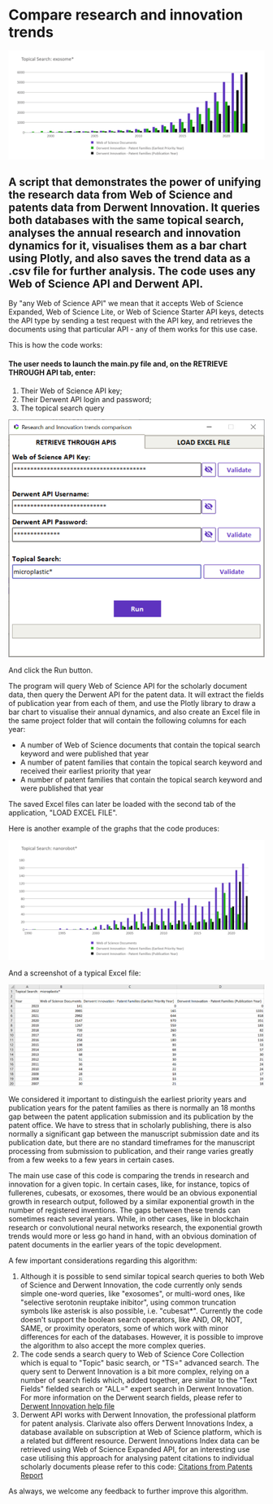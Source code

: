 # Compare research and innovation trends

![Exosomes](screenshots/Exosomes.png)


## A script that demonstrates the power of unifying the research data from Web of Science and patents data from Derwent Innovation. It queries both databases with the same topical search, analyses the annual research and innovation dynamics for it, visualises them as a bar chart using Plotly, and also saves the trend data as a .csv file for further analysis. The code uses any Web of Science API and Derwent API.

By "any Web of Science API" we mean that it accepts Web of Science Expanded, Web of Science Lite, or Web of Science Starter API keys, detects the API type by sending a test request with the API key, and retrieves the documents using that particular API - any of them works for this use case.

This is how the code works:

#### The user needs to launch the main.py file and, on the RETRIEVE THROUGH API tab, enter:
1. Their Web of Science API key;
2. Their Derwent API login and password;
3. The topical search query

![Screenshot](screenshots/GUI.png)

And click the Run button.

The program will query Web of Science API for the scholarly document data, then query the Derwent API for the patent data. It will extract the fields of publication year from each of them, and use the Plotly library to draw a bar chart to visualise their annual dynamics, and also create an Excel file in the same project folder that will contain the following columns for each year:
- A number of Web of Science documents that contain the topical search keyword and were published that year
- A number of patent families that contain the topical search keyword and received their earliest priority that year
- A number of patent families that contain the topical search keyword and were published that year

The saved Excel files can later be loaded with the second tab of the application, "LOAD EXCEL FILE".

Here is another example of the graphs that the code produces:

![Nanorobots](screenshots/Nanorobots.png?raw=true)

And a screenshot of a typical Excel file:

![excel_screenshot](screenshots/excel_screenshot.png?raw=true)

We considered it important to distinguish the earliest priority years and publication years for the patent families as there is normally an 18 months gap between the patent application submission and its publication by the patent office. We have to stress that in scholarly publishing, there is also normally a significant gap between the manuscript submission date and its publication date, but there are no standard timeframes for the manuscript processing from submission to publication, and their range varies greatly from a few weeks to a few years in certain cases.

The main use case of this code is comparing the trends in research and innovation for a given topic. In certain cases, like, for instance, topics of fullerenes, cubesats, or exosomes, there would be an obvious exponential growth in research output, followed by a similar exponential growth in the number of registered inventions. The gaps between these trends can sometimes reach several years. While, in other cases, like in blockchain research or convolutional neural networks research, the exponential growth trends would more or less go hand in hand, with an obvious domination of patent documents in the earlier years of the topic development.


A few important considerations regarding this algorithm:
1. Although it is possible to send similar topical search queries to both Web of Science and Derwent Innovation, the code currently only sends simple one-word queries, like "exosomes", or multi-word ones, like "selective serotonin reuptake inibitor", using common truncation symbols like asterisk is also possible, i.e. "cubesat*". Currently the code doesn't support the boolean search operators, like AND, OR, NOT, SAME, or proximity operators, some of which work with minor differences for each of the databases. However, it is possible to improve the algorithm to also accept the more complex queries.
2. The code sends a search query to Web of Science Core Collection which is equal to "Topic" basic search, or "TS=" advanced search. The query sent to Derwent Innovation is a bit more complex, relying on a number of search fields which, added together, are similar to the "Text Fields" fielded search or "ALL=" expert search in Derwent Innovation. For more information on the Derwent search fields, please refer to [Derwent Innovation help file]( https://www.derwentinnovation.com/tip-innovation/support/help/patent_fields.htm#all_text_fields)
3. Derwent API works with Derwent Innovation, the professional platform for patent analysis. Clarivate also offers Derwent Innovations Index, a database available on subscription at Web of Science platform, which is a related but different resource. Derwent Innovations Index data can be retrieved using Web of Science Expanded API, for an interesting use case utilising this approach for analysing patent citations to individual scholarly documents please refer to this code: [Citations from Patents Report](/../main/citations_from_patents)

As always, we welcome any feedback to further improve this algorithm.
